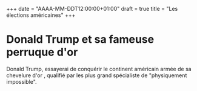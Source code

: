 +++
date = "AAAA-MM-DDT12:00:00+01:00"
draft = true
title = "Les élections américaines"
+++
# Donald Trump et sa fameuse perruque d'or
Donald Trump, essayerai de conquérir le continent américain armée de sa chevelure d'or , qualifié par les plus grand spécialiste de "physiquement impossible".

